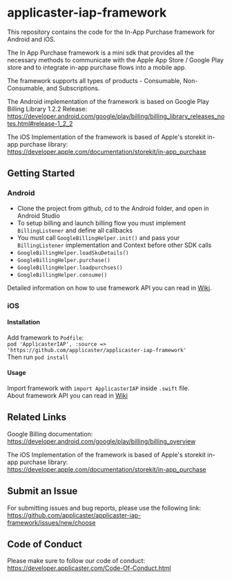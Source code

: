 # applicaster-iap-framework

This repository contains the code for the In-App Purchase framework for Android and iOS.

The In App Purchase framework is a mini sdk that provides all the necessary methods to communicate with the Apple App Store / Google Play store and to integrate in-app purchase flows into a mobile app.

The framework supports all types of products - Consumable, Non-Consumable, and Subscriptions.

The Android implementation of the framework is based on Google Play Billing Library 1.2.2 Release:
https://developer.android.com/google/play/billing/billing_library_releases_notes.html#release-1_2_2

The iOS Implementation of the framework is based of Apple's storekit in-app purchase library: https://developer.apple.com/documentation/storekit/in-app_purchase


## Getting Started

### Android

* Clone the project from github, cd to the Android folder, and open in Android Studio
* To setup billing and launch billing flow you must implement `BillingListener` and define all callbacks
* You must call `GoogleBillingHelper.init()` and pass your `BillingListener` implementation and Context before other SDK calls
* `GoogleBillingHelper.loadSkuDetails()`
* `GoogleBillingHelper.purchase()`
* `GoogleBillingHelper.loadpurchses()`
* `GoogleBillingHelper.consume()`

Detailed information on how to use framework API you can read in [Wiki](https://github.com/applicaster/applicaster-iap-framework/wiki).

### iOS

#### Installation

Add framework to `Podfile`:  
`pod 'ApplicasterIAP', :source => 'https://github.com/applicaster/applicaster-iap-framework'`  
Then run `pod install`

#### Usage

Import framework with `import ApplicasterIAP` inside `.swift` file.  
About framework API you can read in [Wiki](https://github.com/applicaster/applicaster-iap-framework/wiki)

## Related Links

Google Billing documentation: https://developer.android.com/google/play/billing/billing_overview

The iOS Implementation of the framework is based of Apple's storekit in-app purchase library: https://developer.apple.com/documentation/storekit/in-app_purchase

## Submit an Issue

For submitting issues and bug reports, please use the following link: https://github.com/applicaster/applicaster-iap-framework/issues/new/choose

## Code of Conduct

Please make sure to follow our code of conduct: https://developer.applicaster.com/Code-Of-Conduct.html